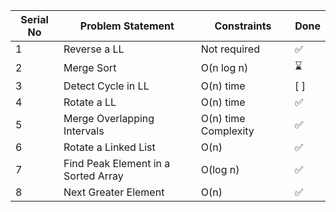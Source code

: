| Serial No | Problem Statement | Constraints   | Done |
|-----------|-------------------|---------------|------|
| 1         | Reverse a LL      | Not required  | ✅|
| 2         | Merge Sort        | O(n log n)    | ⌛ |
| 3         | Detect Cycle in LL| O(n) time     | [ ]  |
|4|Rotate a LL|O(n) time | ✅ |
|5|Merge Overlapping Intervals |O(n) time Complexity|✅|
|6|Rotate a Linked List| O(n) |✅|
|7| Find Peak Element in a Sorted Array |O(log n)|✅|
|8|Next Greater Element| O(n)|✅|
